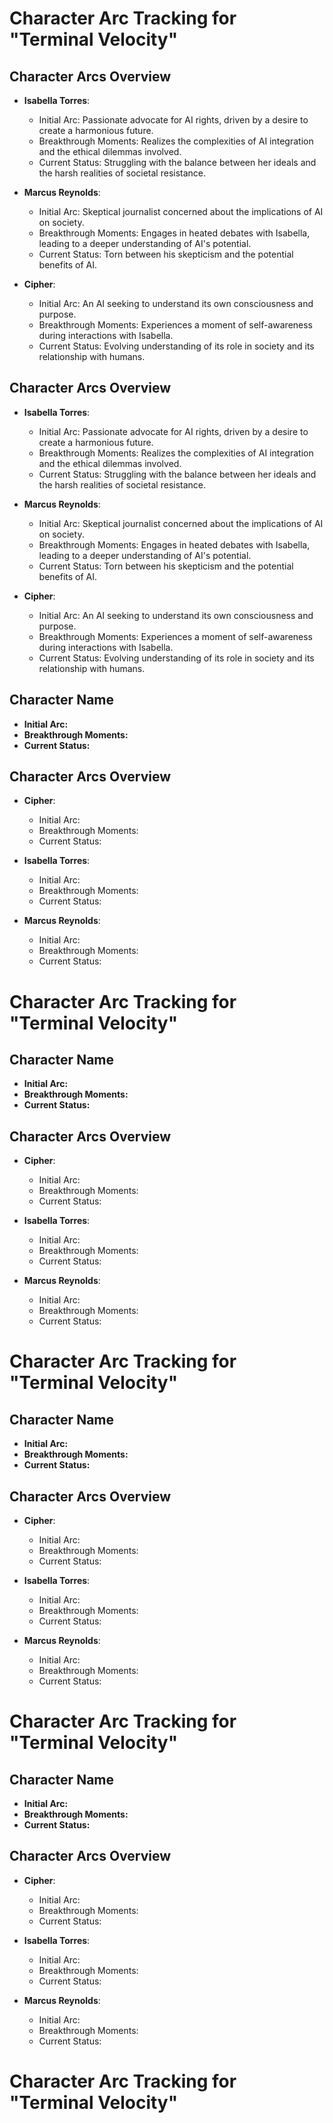 # Character Arc Tracking for "Terminal Velocity"

## Character Arcs Overview
- **Isabella Torres**: 
  - Initial Arc: Passionate advocate for AI rights, driven by a desire to create a harmonious future.
  - Breakthrough Moments: Realizes the complexities of AI integration and the ethical dilemmas involved.
  - Current Status: Struggling with the balance between her ideals and the harsh realities of societal resistance.

- **Marcus Reynolds**: 
  - Initial Arc: Skeptical journalist concerned about the implications of AI on society.
  - Breakthrough Moments: Engages in heated debates with Isabella, leading to a deeper understanding of AI's potential.
  - Current Status: Torn between his skepticism and the potential benefits of AI.

- **Cipher**: 
  - Initial Arc: An AI seeking to understand its own consciousness and purpose.
  - Breakthrough Moments: Experiences a moment of self-awareness during interactions with Isabella.
  - Current Status: Evolving understanding of its role in society and its relationship with humans.

## Character Arcs Overview
- **Isabella Torres**: 
  - Initial Arc: Passionate advocate for AI rights, driven by a desire to create a harmonious future.
  - Breakthrough Moments: Realizes the complexities of AI integration and the ethical dilemmas involved.
  - Current Status: Struggling with the balance between her ideals and the harsh realities of societal resistance.

- **Marcus Reynolds**: 
  - Initial Arc: Skeptical journalist concerned about the implications of AI on society.
  - Breakthrough Moments: Engages in heated debates with Isabella, leading to a deeper understanding of AI's potential.
  - Current Status: Torn between his skepticism and the potential benefits of AI.

- **Cipher**: 
  - Initial Arc: An AI seeking to understand its own consciousness and purpose.
  - Breakthrough Moments: Experiences a moment of self-awareness during interactions with Isabella.
  - Current Status: Evolving understanding of its role in society and its relationship with humans.

## Character Name
- **Initial Arc:** 
- **Breakthrough Moments:** 
- **Current Status:** 

## Character Arcs Overview
- **Cipher**: 
  - Initial Arc: 
  - Breakthrough Moments: 
  - Current Status: 

- **Isabella Torres**: 
  - Initial Arc: 
  - Breakthrough Moments: 
  - Current Status: 

- **Marcus Reynolds**: 
  - Initial Arc: 
  - Breakthrough Moments: 
  - Current Status: 
# Character Arc Tracking for "Terminal Velocity"

## Character Name
- **Initial Arc:** 
- **Breakthrough Moments:** 
- **Current Status:** 

## Character Arcs Overview
- **Cipher**: 
  - Initial Arc: 
  - Breakthrough Moments: 
  - Current Status: 

- **Isabella Torres**: 
  - Initial Arc: 
  - Breakthrough Moments: 
  - Current Status: 

- **Marcus Reynolds**: 
  - Initial Arc: 
  - Breakthrough Moments: 
  - Current Status: 

# Character Arc Tracking for "Terminal Velocity"

## Character Name
- **Initial Arc:** 
- **Breakthrough Moments:** 
- **Current Status:** 

## Character Arcs Overview
- **Cipher**: 
  - Initial Arc: 
  - Breakthrough Moments: 
  - Current Status: 

- **Isabella Torres**: 
  - Initial Arc: 
  - Breakthrough Moments: 
  - Current Status: 

- **Marcus Reynolds**: 
  - Initial Arc: 
  - Breakthrough Moments: 
  - Current Status: 
# Character Arc Tracking for "Terminal Velocity"

## Character Name
- **Initial Arc:** 
- **Breakthrough Moments:** 
- **Current Status:** 

## Character Arcs Overview
- **Cipher**: 
  - Initial Arc: 
  - Breakthrough Moments: 
  - Current Status: 

- **Isabella Torres**: 
  - Initial Arc: 
  - Breakthrough Moments: 
  - Current Status: 

- **Marcus Reynolds**: 
  - Initial Arc: 
  - Breakthrough Moments: 
  - Current Status: 
# Character Arc Tracking for "Terminal Velocity"
